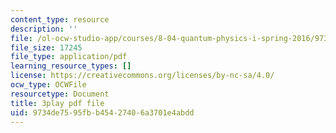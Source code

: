 ```yaml
---
content_type: resource
description: ''
file: /ol-ocw-studio-app/courses/8-04-quantum-physics-i-spring-2016/9734de7595fbb45427406a3701e4abdd_bX-k26w-tsU.pdf
file_size: 17245
file_type: application/pdf
learning_resource_types: []
license: https://creativecommons.org/licenses/by-nc-sa/4.0/
ocw_type: OCWFile
resourcetype: Document
title: 3play pdf file
uid: 9734de75-95fb-b454-2740-6a3701e4abdd
---
```

